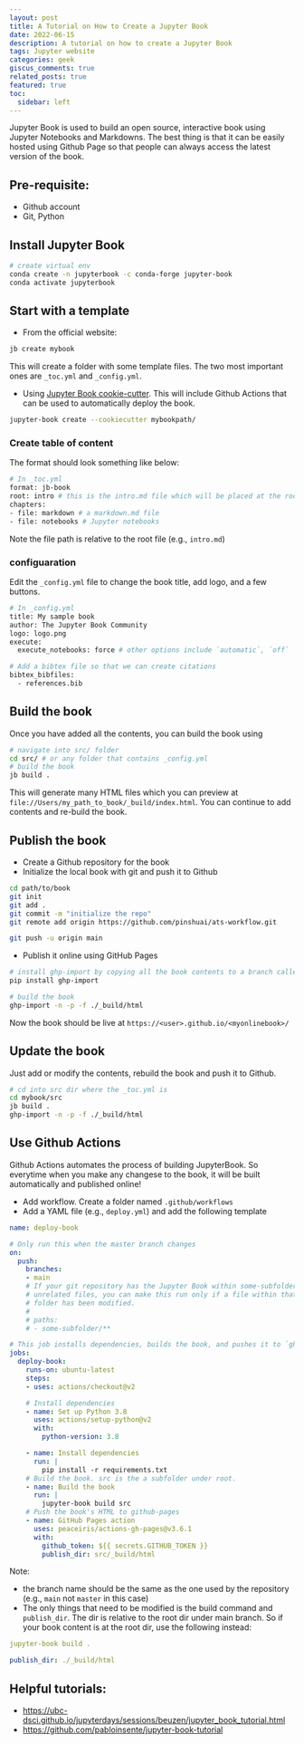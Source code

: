 ```yaml
---
layout: post
title: A Tutorial on How to Create a Jupyter Book
date: 2022-06-15 
description: A tutorial on how to create a Jupyter Book
tags: Jupyter website 
categories: geek
giscus_comments: true
related_posts: true
featured: true
toc:
  sidebar: left
---
```


Jupyter Book is used to build an open source, interactive book using Jupyter Notebooks and Markdowns. The best thing is that it can be easily hosted using Github Page so that people can always access the latest version of the book.

## Pre-requisite:
- Github account
- Git, Python
## Install Jupyter Book
```bash
# create virtual env
conda create -n jupyterbook -c conda-forge jupyter-book
conda activate jupyterbook
```

## Start with a template
- From the official website:

```bash
jb create mybook
```
This will create a folder with some template files. The two most important ones are `_toc.yml` and `_config.yml`.

- Using [Jupyter Book cookie-cutter](https://github.com/executablebooks/cookiecutter-jupyter-book). This will include Github Actions that can be used to automatically 
deploy the book. 

```bash
jupyter-book create --cookiecutter mybookpath/
```

### Create table of content
The format should look something like below: 
```bash
# In _toc.yml
format: jb-book
root: intro # this is the intro.md file which will be placed at the root directory of the book
chapters:
- file: markdown # a markdown.md file
- file: notebooks # Jupyter notebooks
```

Note the file path is relative to the root file (e.g., `intro.md`)

### configuaration
Edit the `_config.yml` file to change the book title, add logo, and a few buttons. 
```bash
# In _config.yml
title: My sample book
author: The Jupyter Book Community
logo: logo.png
execute:
  execute_notebooks: force # other options include `automatic`, `off`

# Add a bibtex file so that we can create citations
bibtex_bibfiles:
  - references.bib

```

## Build the book
Once you have added all the contents, you can build the book using
```bash
# navigate into src/ folder
cd src/ # or any folder that contains _config.yml
# build the book
jb build .
```
This will generate many HTML files which you can preview at `file://Users/my_path_to_book/_build/index.html`. You can continue to add contents and re-build the book. 

## Publish the book
- Create a Github repository for the book
- Initialize the local book with git and push it to Github


```bash
cd path/to/book
git init
git add .
git commit -m "initialize the repo"
git remote add origin https://github.com/pinshuai/ats-workflow.git

git push -u origin main
```

- Publish it online using GitHub Pages

```bash
# install ghp-import by copying all the book contents to a branch called `gh-pages`
pip install ghp-import

# build the book 
ghp-import -n -p -f ./_build/html
```

Now the book should be live at `https://<user>.github.io/<myonlinebook>/`

## Update the book
Just add or modify the contents, rebuild the book and push it to Github.

```bash
# cd into src dir where the _toc.yml is
cd mybook/src
jb build .
ghp-import -n -p -f ./_build/html
```

## Use Github Actions
Github Actions automates the process of building JupyterBook. So everytime when you make any changese to the book, it will be built automatically and published online!

- Add workflow. Create a folder named `.github/workflows` 
- Add a YAML file (e.g., `deploy.yml`) and add the following template

```yaml
name: deploy-book

# Only run this when the master branch changes
on:
  push:
    branches:
    - main
    # If your git repository has the Jupyter Book within some-subfolder next to
    # unrelated files, you can make this run only if a file within that specific
    # folder has been modified.
    #
    # paths:
    # - some-subfolder/**

# This job installs dependencies, builds the book, and pushes it to `gh-pages`
jobs:
  deploy-book:
    runs-on: ubuntu-latest
    steps:
    - uses: actions/checkout@v2

    # Install dependencies
    - name: Set up Python 3.8
      uses: actions/setup-python@v2
      with:
        python-version: 3.8

    - name: Install dependencies
      run: |
        pip install -r requirements.txt
    # Build the book. src is the a subfolder under root. 
    - name: Build the book
      run: |
        jupyter-book build src 
    # Push the book's HTML to github-pages
    - name: GitHub Pages action
      uses: peaceiris/actions-gh-pages@v3.6.1
      with:
        github_token: ${{ secrets.GITHUB_TOKEN }}
        publish_dir: src/_build/html
```

Note: 
- the branch name should be the same as the one used by the repository (e.g., `main` not `master` in this case)
- The only things that need to be modified is the build command and `publish_dir`. The dir is relative to the root dir under main branch. So if your book content is at the root dir, use the following instead:

```yaml
jupyter-book build .

publish_dir: ./_build/html
```

## Helpful tutorials:
- https://ubc-dsci.github.io/jupyterdays/sessions/beuzen/jupyter_book_tutorial.html
- https://github.com/pabloinsente/jupyter-book-tutorial

